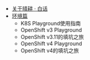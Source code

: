 * [关于晴耕 · 白话](understanding-tech-for-dummies.md)
* [环境篇](all-in-one-playground.md)
  * K8S Playground使用指南
  * OpenShift v3 Playground
  * OpenShift v3.11的填坑之旅
  * OpenShift v4 Playground
  * OpenShift v4的填坑之旅
